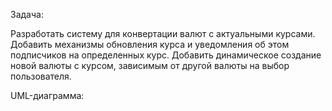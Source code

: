Задача:

Разработать систему для конвертации валют с актуальными курсами. Добавить механизмы обновления курса и уведомления об этом подписчиков на определенных курс. Добавить динамическое создание новой валюты с курсом, зависимым от другой валюты на выбор пользователя.

UML-диаграмма:


